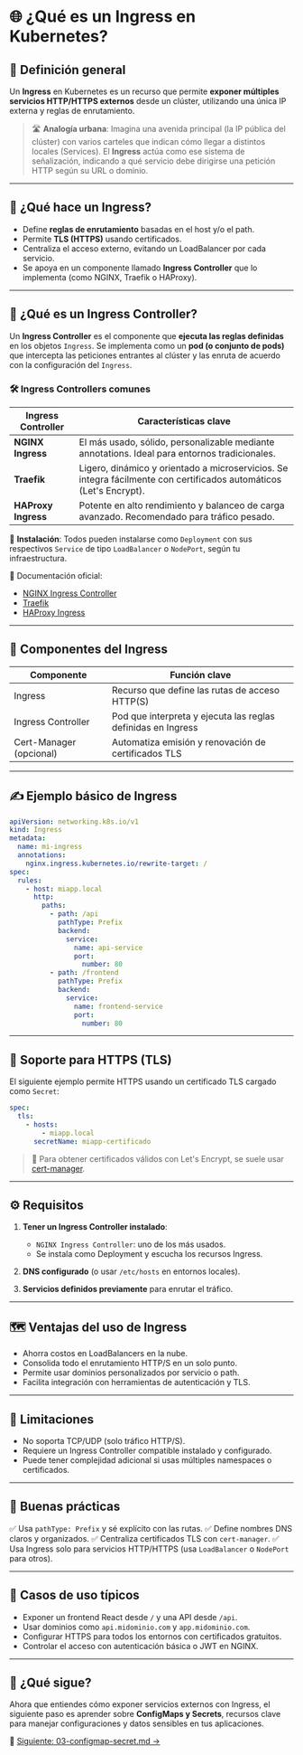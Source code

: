 # 🌐 ¿Qué es un Ingress en Kubernetes?

## 📘 Definición general

Un **Ingress** en Kubernetes es un recurso que permite **exponer múltiples servicios HTTP/HTTPS externos** desde un clúster, utilizando una única IP externa y reglas de enrutamiento.

> 🛣️ **Analogía urbana**: Imagina una avenida principal (la IP pública del clúster) con varios carteles que indican cómo llegar a distintos locales (Services). El **Ingress** actúa como ese sistema de señalización, indicando a qué servicio debe dirigirse una petición HTTP según su URL o dominio.

---

## 🧠 ¿Qué hace un Ingress?

- Define **reglas de enrutamiento** basadas en el host y/o el path.
- Permite **TLS (HTTPS)** usando certificados.
- Centraliza el acceso externo, evitando un LoadBalancer por cada servicio.
- Se apoya en un componente llamado **Ingress Controller** que lo implementa (como NGINX, Traefik o HAProxy).

---

## 🧩 ¿Qué es un Ingress Controller?

Un **Ingress Controller** es el componente que **ejecuta las reglas definidas** en los objetos `Ingress`. Se implementa como un **pod (o conjunto de pods)** que intercepta las peticiones entrantes al clúster y las enruta de acuerdo con la configuración del `Ingress`.

### 🛠️ Ingress Controllers comunes

| Ingress Controller  | Características clave                                                                                              |
| ------------------- | ------------------------------------------------------------------------------------------------------------------ |
| **NGINX Ingress**   | El más usado, sólido, personalizable mediante annotations. Ideal para entornos tradicionales.                      |
| **Traefik**         | Ligero, dinámico y orientado a microservicios. Se integra fácilmente con certificados automáticos (Let's Encrypt). |
| **HAProxy Ingress** | Potente en alto rendimiento y balanceo de carga avanzado. Recomendado para tráfico pesado.                         |

🔧 **Instalación**: Todos pueden instalarse como `Deployment` con sus respectivos `Service` de tipo `LoadBalancer` o `NodePort`, según tu infraestructura.

📄 Documentación oficial:

* [NGINX Ingress Controller](https://kubernetes.github.io/ingress-nginx/)
* [Traefik](https://doc.traefik.io/traefik/)
* [HAProxy Ingress](https://github.com/jcmoraisjr/haproxy-ingress)

---

## 🧬 Componentes del Ingress

| Componente           | Función clave                                              |
|----------------------|------------------------------------------------------------|
| Ingress              | Recurso que define las rutas de acceso HTTP(S)             |
| Ingress Controller   | Pod que interpreta y ejecuta las reglas definidas en Ingress |
| Cert-Manager (opcional) | Automatiza emisión y renovación de certificados TLS         |

---

## ✍️ Ejemplo básico de Ingress

```yaml
apiVersion: networking.k8s.io/v1
kind: Ingress
metadata:
  name: mi-ingress
  annotations:
    nginx.ingress.kubernetes.io/rewrite-target: /
spec:
  rules:
    - host: miapp.local
      http:
        paths:
          - path: /api
            pathType: Prefix
            backend:
              service:
                name: api-service
                port:
                  number: 80
          - path: /frontend
            pathType: Prefix
            backend:
              service:
                name: frontend-service
                port:
                  number: 80
````

---

## 🔐 Soporte para HTTPS (TLS)

El siguiente ejemplo permite HTTPS usando un certificado TLS cargado como `Secret`:

```yaml
spec:
  tls:
    - hosts:
        - miapp.local
      secretName: miapp-certificado
```

> 🧰 Para obtener certificados válidos con Let's Encrypt, se suele usar [cert-manager](https://cert-manager.io/).

---

## ⚙️ Requisitos

1. **Tener un Ingress Controller instalado**:

   * `NGINX Ingress Controller`: uno de los más usados.
   * Se instala como Deployment y escucha los recursos Ingress.

2. **DNS configurado** (o usar `/etc/hosts` en entornos locales).

3. **Servicios definidos previamente** para enrutar el tráfico.

---

## 🗺️ Ventajas del uso de Ingress

* Ahorra costos en LoadBalancers en la nube.
* Consolida todo el enrutamiento HTTP/S en un solo punto.
* Permite usar dominios personalizados por servicio o path.
* Facilita integración con herramientas de autenticación y TLS.

---

## 🚫 Limitaciones

* No soporta TCP/UDP (solo tráfico HTTP/S).
* Requiere un Ingress Controller compatible instalado y configurado.
* Puede tener complejidad adicional si usas múltiples namespaces o certificados.

---

## 🧪 Buenas prácticas

✅ Usa `pathType: Prefix` y sé explícito con las rutas.
✅ Define nombres DNS claros y organizados.
✅ Centraliza certificados TLS con `cert-manager`.
✅ Usa Ingress solo para servicios HTTP/HTTPS (usa `LoadBalancer` o `NodePort` para otros).

---

## 📍 Casos de uso típicos

* Exponer un frontend React desde `/` y una API desde `/api`.
* Usar dominios como `api.midominio.com` y `app.midominio.com`.
* Configurar HTTPS para todos los entornos con certificados gratuitos.
* Controlar el acceso con autenticación básica o JWT en NGINX.

---

## 🧭 ¿Qué sigue?

Ahora que entiendes cómo exponer servicios externos con Ingress, el siguiente paso es aprender sobre **ConfigMaps y Secrets**, recursos clave para manejar configuraciones y datos sensibles en tus aplicaciones.

📄 [Siguiente: 03-configmap-secret.md →](./02-configurar-ingress.md)

